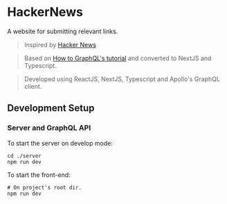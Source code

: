 # HackerNews

A website for submitting relevant links.

> Inspired by [Hacker News](https://news.ycombinator.com/)

> Based on [How to GraphQL's tutorial](https://www.howtographql.com/react-apollo/0-introduction/)
> and converted to NextJS and Typescript.

> Developed using ReactJS, NextJS, Typescript and Apollo's GraphQL client.

## Development Setup

### Server and GraphQL API

To start the server on develop mode:

```shell
cd ./server
npm run dev
```

To start the front-end:

```shell
# On project's root dir.
npm run dev
```
